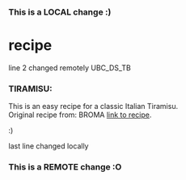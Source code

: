 ### This is a LOCAL change :)
# recipe
line 2 changed remotely
UBC_DS_TB

### TIRAMISU:
This is an easy recipe for a classic Italian Tiramisu.<br>
Original recipe from: BROMA [link to recipe](https://bromabakery.com/classic-tiramisu/). 

:)

last line changed locally
### This is a REMOTE change :O
